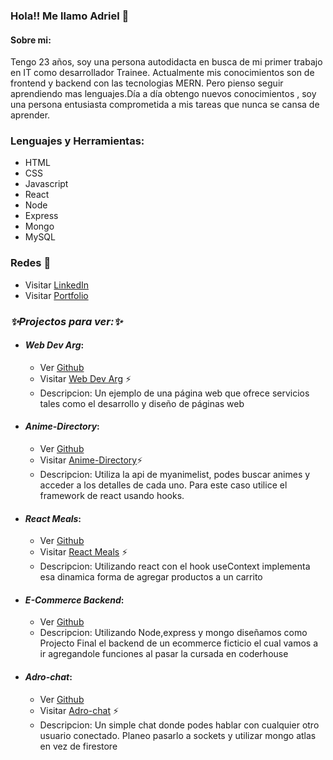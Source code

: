 ### Hola!! Me llamo Adriel 👋

#### Sobre mi:
Tengo 23 años, soy una persona autodidacta en busca de mi primer trabajo en IT como desarrollador Trainee. Actualmente mis conocimientos son de frontend y backend con las tecnologias MERN. Pero pienso seguir aprendiendo mas lenguajes.Día a día obtengo nuevos conocimientos , soy una persona entusiasta comprometida a mis tareas que nunca se cansa de aprender.

### Lenguajes y Herramientas:
 * HTML
 * CSS
 * Javascript
 * React
 * Node
 * Express
 * Mongo
 * MySQL

### Redes 💬
 * Visitar [LinkedIn](https://www.linkedin.com/in/adriel-gomez/)
  * Visitar [Portfolio](https://adrielgomez.netlify.app/)

### *✨Projectos para ver:✨*
* #### ***Web Dev Arg***:
   * Ver [Github](https://github.com/AdrielIg/WebDevArg)
  * Visitar [Web Dev Arg](https://webdevarg.netlify.app/) ⚡
  * Descripcion: Un ejemplo de una página web que ofrece servicios tales como el desarrollo y diseño de páginas web
* #### ***Anime-Directory***:
   * Ver [Github](https://github.com/AdrielIg/Anime-directory-React)
  * Visitar [Anime-Directory](https://anime-directory.netlify.app/)⚡ 
  * Descripcion: Utiliza la api de myanimelist, podes buscar animes y acceder a los detalles de cada uno. Para este caso utilice el framework de react usando hooks.
* #### ***React Meals***:
   * Ver [Github](https://github.com/AdrielIg/ReactMeals)
  * Visitar [React Meals](https://meals-react.netlify.app/) ⚡
  * Descripcion: Utilizando react con el hook useContext implementa esa dinamica forma de agregar productos a un carrito
* #### ***E-Commerce Backend***:
   * Ver [Github](https://github.com/AdrielIg/E-commerce-Backend)
  * Descripcion: Utilizando Node,express y mongo diseñamos como Projecto Final el backend de un ecommerce ficticio el cual vamos a ir agregandole funciones al pasar la cursada en coderhouse
* #### ***Adro-chat***:
  * Ver [Github](https://github.com/AdrielIg/Adro-chat)
  * Visitar [Adro-chat](https://adro-chat.netlify.app) ⚡
  * Descripcion: Un simple chat donde podes hablar con cualquier otro usuario conectado. Planeo pasarlo a sockets y utilizar mongo atlas en vez de firestore


<!--
**AdrielIg/AdrielIg** is a ✨ _special_ ✨ repository because its `README.md` (this file) appears on your GitHub profile.

Here are some ideas to get you started:

- 🔭 I’m currently working on ...
- 🌱 I’m currently learning ...
- 👯 I’m looking to collaborate on ...
- 🤔 I’m looking for help with ...
- 💬 Ask me about ...
-  How to reach me: ...
- 😄 Pronouns: ...
- ⚡ Fun fact: ...
-->
